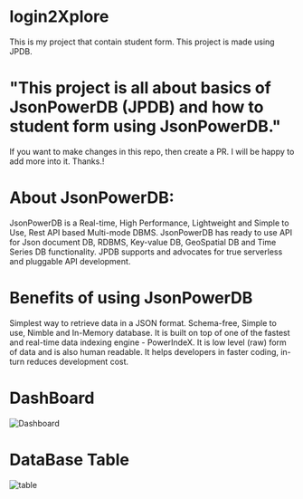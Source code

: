 # login2Xplore
This is my project that contain student form. This project is made using JPDB. 
# "This project is all about basics of JsonPowerDB (JPDB) and how to student form using JsonPowerDB."
If you want to make changes in this repo, then create a PR. I will be happy to add more into it. Thanks.!
# About JsonPowerDB:
JsonPowerDB is a Real-time, High Performance, Lightweight and Simple to Use, Rest API based Multi-mode DBMS. JsonPowerDB has ready to use API for Json document DB, RDBMS, Key-value DB, GeoSpatial DB and Time Series DB functionality. JPDB supports and advocates for true serverless and pluggable API development.
# Benefits of using JsonPowerDB
Simplest way to retrieve data in a JSON format.
Schema-free, Simple to use, Nimble and In-Memory database.
It is built on top of one of the fastest and real-time data indexing engine - PowerIndeX.
It is low level (raw) form of data and is also human readable.
It helps developers in faster coding, in-turn reduces development cost.
# DashBoard
![Dashboard](https://github.com/Anjali182003/login2Xplore/assets/103763691/e57250f6-373d-4fd2-8ac3-602f01568f29)
# DataBase Table
![table](https://github.com/Anjali182003/login2Xplore/assets/103763691/16e07d8f-a768-4225-af4a-8878a975f345)









